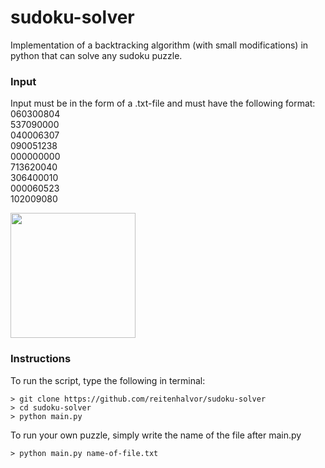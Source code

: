 # sudoku-solver
Implementation of a backtracking algorithm (with small modifications) in python that can solve any sudoku puzzle. 

### Input 
Input must be in the form of a .txt-file and must have the following format:\
060300804\
537090000\
040006307\
090051238\
000000000\
713620040\
306400010\
000060523\
102009080

<img src="https://cdn.instructables.com/FMH/LN2I/D0EEPD7QXEE/FMHLN2ID0EEPD7QXEE.LARGE.jpg" width="200" height="200" />

### Instructions
To run the script, type the following in terminal: 
```
> git clone https://github.com/reitenhalvor/sudoku-solver
> cd sudoku-solver
> python main.py
```

To run your own puzzle, simply write the name of the file after main.py
```
> python main.py name-of-file.txt
```

